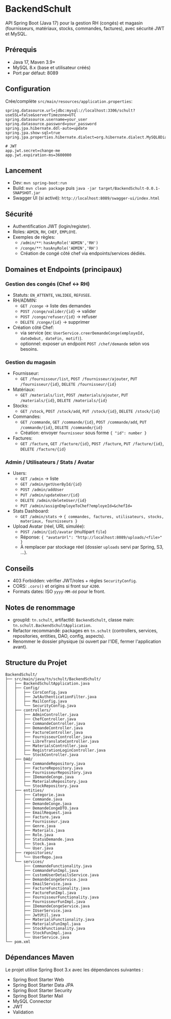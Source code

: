 # BackendSchult

API Spring Boot (Java 17) pour la gestion RH (congés) et magasin (fournisseurs, matériaux, stocks, commandes, factures), avec sécurité JWT et MySQL.

## Prérequis
- Java 17, Maven 3.9+
- MySQL 8.x (base et utilisateur créés)
- Port par défaut: 8089

## Configuration
Crée/complète `src/main/resources/application.properties`:

```properties
spring.datasource.url=jdbc:mysql://localhost:3306/schult?useSSL=false&serverTimezone=UTC
spring.datasource.username=your_user
spring.datasource.password=your_password
spring.jpa.hibernate.ddl-auto=update
spring.jpa.show-sql=true
spring.jpa.properties.hibernate.dialect=org.hibernate.dialect.MySQL8Dialect

# JWT
app.jwt.secret=change-me
app.jwt.expiration-ms=3600000
```

## Lancement
- Dev: `mvn spring-boot:run`
- Build: `mvn clean package` puis `java -jar target/BackendSchult-0.0.1-SNAPSHOT.jar`
- Swagger UI (si activé): `http://localhost:8089/swagger-ui/index.html`

## Sécurité
- Authentification JWT (login/register).
- Roles: `ADMIN`, `RH`, `CHEF`, `EMPLOYE`.
- Exemples de règles:
  - `/admin/**`: `hasAnyRole('ADMIN','RH')`
  - `/conge/**`: `hasAnyRole('ADMIN','RH')`
  - Création de congé côté chef via endpoints/services dédiés.

## Domaines et Endpoints (principaux)

### Gestion des congés (Chef ↔ RH)
- Statuts: `EN_ATTENTE`, `VALIDEE`, `REFUSEE`.
- RH/ADMIN:
  - `GET /conge` → liste des demandes
  - `POST /conge/valider/{id}` → valider
  - `POST /conge/refuser/{id}` → refuser
  - `DELETE /conge/{id}` → supprimer
- Création côté Chef:
  - via service (ex: `UserService.creerDemandeConge(employeId, dateDebut, dateFin, motif)`).
  - optionnel: exposer un endpoint `POST /chef/demande` selon vos besoins.

### Gestion du magasin
- Fournisseur:
  - `GET /fournisseur/list`, `POST /fournisseur/ajouter`, `PUT /fournisseur/{id}`, `DELETE /fournisseur/{id}`
- Matériaux:
  - `GET /materials/list`, `POST /materials/ajouter`, `PUT /materials/{id}`, `DELETE /materials/{id}`
- Stocks:
  - `GET /stock`, `POST /stock/add`, `PUT /stock/{id}`, `DELETE /stock/{id}`
- Commandes:
  - `GET /commande`, `GET /commande/{id}`, `POST /commande/add`, `PUT /commande/{id}`, `DELETE /commande/{id}`
  - Création: envoyer `fournisseur` sous forme `{ "id": number }`
- Factures:
  - `GET /facture`, `GET /facture/{id}`, `POST /facture`, `PUT /facture/{id}`, `DELETE /facture/{id}`

### Admin / Utilisateurs / Stats / Avatar
- Users:
  - `GET /admin` → liste
  - `GET /admin/getUserById/{id}`
  - `POST /admin/addUser`
  - `PUT /admin/updateUser/{id}`
  - `DELETE /admin/deleteUser/{id}`
  - `PUT /admin/assignEmployeToChef?employeId=&chefId=`
- Stats Dashboard:
  - `GET /admin/stats` → `{ commandes, factures, utilisateurs, stocks, materiaux, fournisseurs }`
- Upload Avatar (réel, URL simulée):
  - `POST /admin/{id}/avatar` (multipart `file`)
  - Réponse: `{ "avatarUrl": "http://localhost:8089/uploads/<file>" }`
  - À remplacer par stockage réel (dossier `uploads` servi par Spring, S3, ...).

## Conseils
- 403 Forbidden: vérifier JWT/roles + règles `SecurityConfig`.
- CORS: `.cors()` et origins si front sur `4200`.
- Formats dates: ISO `yyyy-MM-dd` pour le front.

## Notes de renommage
- groupId: `tn.schult`, artifactId: `BackendSchult`, classe main: `tn.schult.BackendSchultApplication`.
- Refactor recommandé: packages en `tn.schult` (controllers, services, repositories, entities, DAO, config, aspects).
- Renommer le dossier physique (si ouvert par l'IDE, fermer l'application avant).

## Structure du Projet

```
BackendSchult/
├── src/main/java/tn/schult/BackendSchult/
│   ├── BackendSchultApplication.java
│   ├── Config/
│   │   ├── CorsConfig.java
│   │   ├── JwtAuthenticationFilter.java
│   │   ├── MailConfig.java
│   │   └── SecurityConfig.java
│   ├── controllers/
│   │   ├── AdminController.java
│   │   ├── ChefController.java
│   │   ├── CommandeController.java
│   │   ├── DemandeController.java
│   │   ├── FactureController.java
│   │   ├── FournisseurController.java
│   │   ├── LibreTranslateController.java
│   │   ├── MaterialsController.java
│   │   ├── RegistrationLoginController.java
│   │   └── StockController.java
│   ├── DAO/
│   │   ├── CommandeRepository.java
│   │   ├── FactureRepository.java
│   │   ├── FournisseurRepository.java
│   │   ├── IDemandeConge.java
│   │   ├── MaterialsRepository.java
│   │   └── StockRepository.java
│   ├── entities/
│   │   ├── Categorie.java
│   │   ├── Commande.java
│   │   ├── DemandeConge.java
│   │   ├── DemandeCongeDTO.java
│   │   ├── EmailRequest.java
│   │   ├── Facture.java
│   │   ├── Fournisseur.java
│   │   ├── Genre.java
│   │   ├── Materials.java
│   │   ├── Role.java
│   │   ├── StatusDemande.java
│   │   ├── Stock.java
│   │   └── User.java
│   ├── repositories/
│   │   └── UserRepo.java
│   └── services/
│       ├── CommandeFunctionality.java
│       ├── CommandeFunImpl.java
│       ├── CustomUserDetailsService.java
│       ├── DemandeCongeService.java
│       ├── EmailService.java
│       ├── FactureFunctionality.java
│       ├── FactureFunImpl.java
│       ├── FournisseurFunctionality.java
│       ├── FournisseurFunImpl.java
│       ├── IDemandeCongeService.java
│       ├── IUserService.java
│       ├── JwtUtil.java
│       ├── MaterialsFunctionality.java
│       ├── MaterialsFunImpl.java
│       ├── StockFunctionality.java
│       ├── StockFunImpl.java
│       └── UserService.java
└── pom.xml
```

## Dépendances Maven

Le projet utilise Spring Boot 3.x avec les dépendances suivantes :
- Spring Boot Starter Web
- Spring Boot Starter Data JPA
- Spring Boot Starter Security
- Spring Boot Starter Mail
- MySQL Connector
- JWT
- Validation 